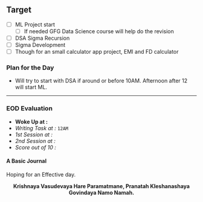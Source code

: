 ## Target
- [ ] ML Project start
	- [ ] If needed GFG Data Science course will help do the revision
- [ ] DSA Sigma Recursion
- [ ] Sigma Development
- [ ] Though for an small calculator app project, EMI and FD calculator
### Plan for the Day
- Will try to start with DSA if around or before 10AM. Afternoon after 12 will start ML.

---
### EOD Evaluation
- **Woke Up at :**
- *Writing Task at :* `12AM`
- *1st Session at :*
- *2nd Session at :* 
- *Score out of 10 :* 

#### A Basic Journal
Hoping for an Effective day.

<center><b>Krishnaya Vasudevaya Hare Paramatmane, Pranatah Kleshanashaya Govindaya Namo Namah.</b></center>